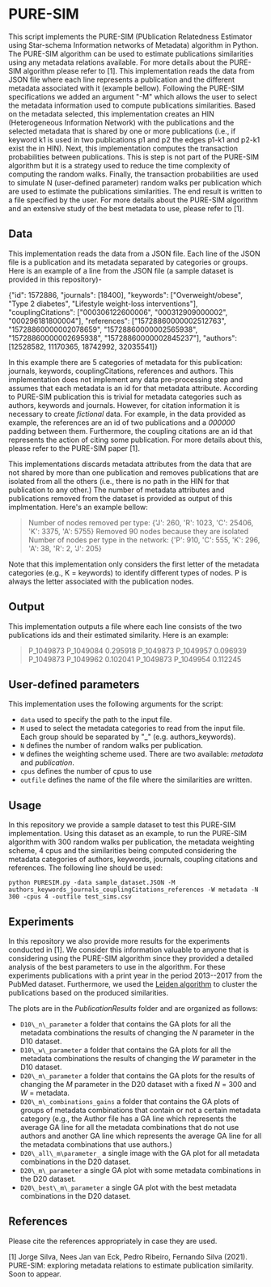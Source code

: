
# PURE-SIM

 This script implements the PURE-SIM (PUblication Relatedness Estimator using Star-schema Information networks of Metadata) algorithm in Python. The PURE-SIM algorithm can be used to estimate publications similarities using any metadata relations available. For more details about the PURE-SIM algorithm please refer to [1]. This implementation reads the data from JSON file where each line represents a publication and the different metadata associated with it (example bellow). Following the PURE-SIM specifications we added an argument "-M" which allows the user to select the metadata information used to compute publications similarities. Based on the metadata selected, this implementation creates an HIN (Heterogeneous Information Network) with the publications and the selected metadata that is shared by one or more publications (i.e., if keyword k1 is used in two publications p1 and p2 the edges p1-k1 and p2-k1 exist the in HIN). Next, this implementation computes the transaction probabilities between publications. This is step is not part of the PURE-SIM algorithm but it is a strategy used to reduce the time complexity of computing the random walks. Finally, the transaction probabilities are used to simulate N (user-defined parameter) random walks per publication which are used to estimate the publications similarities. The end result is written to a file specified by the user. 
For more details about the PURE-SIM algorithm and an extensive study of the best metadata to use, please refer to [1]. 

## Data 

This implementation reads the data from a JSON file. Each line of the JSON file is a publication and its metadata separated by categories or groups. Here is an example of a line from the JSON file (a sample dataset is provided in this repository)-

{"id": 1572886, "journals": [18400], "keywords": ["Overweight/obese", "Type 2 diabetes", "Lifestyle weight-loss interventions"], "couplingCitations": ["000306122600006", "000312909000002", "000296181800004"], "references": ["15728860000002512763", "15728860000002078659", "15728860000002565938", "15728860000002695938", "15728860000002845237"], "authors": [12528582, 11170365, 18742992, 32035541]}

In this example there are 5 categories of metadata for this publication: journals, keywords, couplingCitations, references and authors. This implementation does not implement any data pre-processing step and assumes that each metadata is an id for that metadata attribute. According to PURE-SIM publication this is trivial for metadata categories such as authors, keywords and journals. However, for citation information it is necessary to create *fictional* data. For example, in the data provided as example, the references are an id of two publications and a *000000* padding between them. Furthermore, the coupling citations are an id that represents the action of citing some publication. For more details about this, please refer to the PURE-SIM paper [1].

This implementations discards metadata attributes from the data that are not shared by more than one publication and removes publications that are isolated from all the others (i.e., there is no path in the HIN for that publication to any other.) The number of metadata attributes and publications removed from the dataset is provided as output of this implmentation. Here's an example bellow:

> Number of nodes removed per type:
> {'J': 260, 'R': 1023, 'C': 25406, 'K': 3375, 'A': 5755}
> Removed 90 nodes because they are isolated
> Number of nodes per type in the network:
> {'P': 910, 'C': 555, 'K': 296, 'A': 38, 'R': 2, 'J': 205}

Note that this implementation only considers the first letter of the metadata categories (e.g., K = keywords) to identify different types of nodes. P is always the letter associated with the publication nodes.

## Output

This implementation outputs a file where each line consists of the two publications ids and their estimated similarity. Here is an example:

> P_1049873 P_1049084 0.295918
> P_1049873 P_1049957 0.096939
> P_1049873 P_1049962 0.102041
> P_1049873 P_1049954 0.112245


## User-defined parameters

This implementation uses the following arguments for the script:

* `data` used to specify the path to the input file.
* `M` used to select the metadata categories to read from the input file. Each group should be separated by "\_" (e.g. authors\_keywords).
* `N` defines the number of random walks per publication.
* `W` defines the weighting scheme used. There are two available: _metadata_ and _publication_.
* `cpus` defines the number of cpus to use
* `outfile` defines the name of the file where the similarities are written.

## Usage

In this repository we provide a sample dataset to test this PURE-SIM implementation. Using this dataset as an example, to run the PURE-SIM algorithm with 300 random walks per publication, the metadata weighting scheme, 4 cpus and the similarities being computed considering the metadata categories of authors, keywords, journals, coupling citations and references. The following line should be used:

`python PURESIM.py -data sample_dataset.JSON -M authors_keywords_journals_couplingCitations_references -W metadata -N 300 -cpus 4 -outfile test_sims.csv `

## Experiments

In this repository we also provide more results for the experiments conducted in [1]. We consider this information valuable to anyone that is considering using the PURE-SIM algorithm since they provided a detailed analysis of the best parameters to use in the algorithm. For these experiments publications with a print year in the period 2013--2017 from the PubMed dataset. Furthermore, we used the [Leiden algorithm](https://github.com/vtraag/leidenalg) to cluster the publications based on the produced similarities.

The plots are in the _PublicationResults_ folder and are organized as follows:

* `D10\_n\_parameter` a folder that contains the GA plots for all the metadata combinations the results of changing the _N_ parameter in the D10 dataset.
* `D10\_w\_parameter` a folder that contains the GA plots for all the metadata combinations the results of changing the _W_ parameter in the D10 dataset.
* `D20\_m\_parameter` a folder that contains the GA plots for the results of changing the _M_ parameter in the D20 dataset with a fixed _N_ = 300 and _W_ = metadata.
* `D20\_m\_combinations_gains` a folder that contains the GA plots of groups of metadata combinations that contain or not a certain metadata category (e.g., the Author file has a GA line which represents the average GA line for all the metadata combinations that do not use authors and another GA line which represents the average GA line for all the metadata combinations that use authors.)
* `D20\_all\_m\parameter_` a single image with the GA plot for all metadata combinations in the D20 dataset.
* `D20\_m\_parameter` a single GA plot with some metadata combinations in the D20 dataset.
* `D20\_best\_m\_parameter` a single GA plot with the best metadata combinations in the D20 dataset.


## References

Please cite the references appropriately in case they are used.

[1] Jorge Silva, Nees Jan van Eck, Pedro Ribeiro, Fernando Silva (2021). PURE-SIM: exploring metadata relations to estimate publication similarity. Soon to appear.